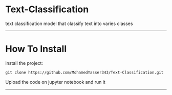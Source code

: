 # Text-Classification

text classification model that classify text into varies classes

---

<!-- # Table Of Content

* Can-Sat software
* Ground station software

--- -->

# How To Install

install the project:

```
git clone https://github.com/MohamedYasser343/Text-Classification.git
```

Upload the code on jupyter notebook and run it

---
